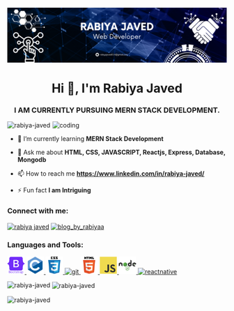 ![logo](https://github.com/rabiya-javed/Rabiya-Javed/blob/main/Github%20Banner.png.png)
<h1 align="center">Hi 👋, I'm Rabiya Javed</h1>
<h3 align="center">I AM CURRENTLY PURSUING MERN STACK DEVELOPMENT.</h3>

<img align="right" alt="coding" width="400" src="">

<p align="left"> <img src="https://komarev.com/ghpvc/?username=rabiya-javed&label=Profile%20views&color=0e75b6&style=flat" alt="rabiya-javed" /> </p>

- 🌱 I’m currently learning **MERN Stack Development**

- 💬 Ask me about **HTML, CSS, JAVASCRIPT, Reactjs, Express, Database, Mongodb**

- 📫 How to reach me **https://www.linkedin.com/in/rabiya-javed/**

- ⚡ Fun fact **I am Intriguing**

<h3 align="left">Connect with me:</h3>
<p align="left">
<a href="https://linkedin.com/in/rabiya javed" target="blank"><img align="center" src="https://raw.githubusercontent.com/rahuldkjain/github-profile-readme-generator/master/src/images/icons/Social/linked-in-alt.svg" alt="rabiya javed" height="30" width="40" /></a>
<a href="https://instagram.com/blog_by_rabiyaa" target="blank"><img align="center" src="https://raw.githubusercontent.com/rahuldkjain/github-profile-readme-generator/master/src/images/icons/Social/instagram.svg" alt="blog_by_rabiyaa" height="30" width="40" /></a>
</p>

<h3 align="left">Languages and Tools:</h3>
<p align="left"> <a href="https://getbootstrap.com" target="_blank" rel="noreferrer"> <img src="https://raw.githubusercontent.com/devicons/devicon/master/icons/bootstrap/bootstrap-plain-wordmark.svg" alt="bootstrap" width="40" height="40"/> </a> <a href="https://www.cprogramming.com/" target="_blank" rel="noreferrer"> <img src="https://raw.githubusercontent.com/devicons/devicon/master/icons/c/c-original.svg" alt="c" width="40" height="40"/> </a> <a href="https://www.w3schools.com/css/" target="_blank" rel="noreferrer"> <img src="https://raw.githubusercontent.com/devicons/devicon/master/icons/css3/css3-original-wordmark.svg" alt="css3" width="40" height="40"/> </a> <a href="https://git-scm.com/" target="_blank" rel="noreferrer"> <img src="https://www.vectorlogo.zone/logos/git-scm/git-scm-icon.svg" alt="git" width="40" height="40"/> </a> <a href="https://www.w3.org/html/" target="_blank" rel="noreferrer"> <img src="https://raw.githubusercontent.com/devicons/devicon/master/icons/html5/html5-original-wordmark.svg" alt="html5" width="40" height="40"/> </a> <a href="https://developer.mozilla.org/en-US/docs/Web/JavaScript" target="_blank" rel="noreferrer"> <img src="https://raw.githubusercontent.com/devicons/devicon/master/icons/javascript/javascript-original.svg" alt="javascript" width="40" height="40"/> </a> <a href="https://nodejs.org" target="_blank" rel="noreferrer"> <img src="https://raw.githubusercontent.com/devicons/devicon/master/icons/nodejs/nodejs-original-wordmark.svg" alt="nodejs" width="40" height="40"/> </a> <a href="https://reactnative.dev/" target="_blank" rel="noreferrer"> <img src="https://reactnative.dev/img/header_logo.svg" alt="reactnative" width="40" height="40"/> </a> </p>

<p><img align="left" src="https://github-readme-stats.vercel.app/api/top-langs?username=rabiya-javed&show_icons=true&locale=en&layout=compact" alt="rabiya-javed" /></p>

<p>&nbsp;<img align="center" src="https://github-readme-stats.vercel.app/api?username=rabiya-javed&show_icons=true&locale=en" alt="rabiya-javed" /></p>

<p><img align="center" src="https://github-readme-streak-stats.herokuapp.com/?user=rabiya-javed&" alt="rabiya-javed" /></p>

